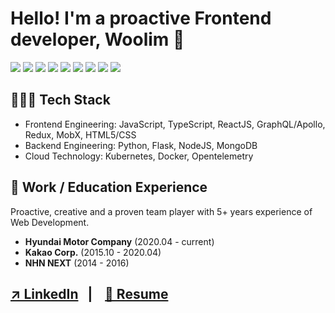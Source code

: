 # Hello! I'm a proactive Frontend developer, Woolim 👋
<img src="https://img.shields.io/badge/JavaScript-efd919?style=flat-square&logo=JavaScript&logoColor=black"/> <img src="https://img.shields.io/badge/TypeScript-2f73bf?style=flat-square&logo=TypeScript&logoColor=white"/> <img src="https://img.shields.io/badge/React-1ab5e7?style=flat-square&logo=React&logoColor=white"/> <img src="https://img.shields.io/badge/GraphQL-dc5882?style=flat-square&logo=GraphQL&logoColor=white"/> <img src="https://img.shields.io/badge/HTML5-ea8035?style=flat-square&logo=HTML5&logoColor=white"/> <img src="https://img.shields.io/badge/CSS3-146eb0?style=flat-square&logo=CSS3&logoColor=white"/> <img src="https://img.shields.io/badge/Python3-3766AB?style=flat-square&logo=Python&logoColor=white"/> <img src="https://img.shields.io/badge/Kubernetes-306add?style=flat-square&logo=Kubernetes&logoColor=white"/> <img src="https://img.shields.io/badge/MongoDB-4daf53?style=flat-square&logo=MongoDB&logoColor=white"/> 

## 👩🏻‍💻 Tech Stack
- Frontend Engineering: JavaScript, TypeScript, ReactJS, GraphQL/Apollo, Redux, MobX, HTML5/CSS
- Backend Engineering: Python, Flask, NodeJS, MongoDB
- Cloud Technology: Kubernetes, Docker, Opentelemetry

## 💼 Work / Education Experience
Proactive, creative and a proven team player with 5+ years experience of Web Development.
- <b>Hyundai Motor Company</b> (2020.04 - current)
- <b>Kakao Corp.</b> (2015.10 - 2020.04)
- <b>NHN NEXT</b> (2014 - 2016)


##  [↗ LinkedIn](https://www.linkedin.com/in/woolim-ryu-98b351147/)  &nbsp;  |&nbsp; &nbsp;   [📄 Resume](https://github.com/DeveloperCookie/DeveloperCookie/tree/main/Resume)
